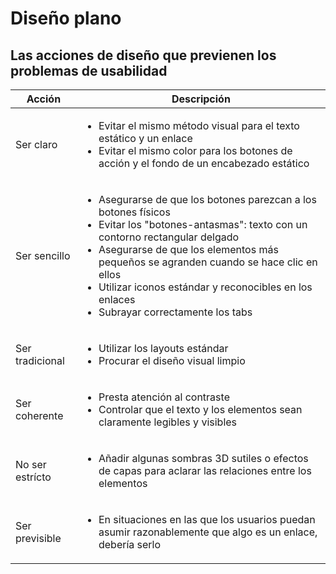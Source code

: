 # Diseño plano
## Las acciones de diseño que previenen los problemas de usabilidad

**Acción** | **Descripción**
--- | --- 
Ser claro | <ul><li>Evitar el mismo método visual para el texto estático y un enlace </li><li>Evitar el mismo color para los botones de acción y el fondo de un encabezado estático</li></ul>
Ser sencillo| <ul><li>Asegurarse de que los botones parezcan a los botones físicos</li><li>Evitar los "botones-antasmas": texto con un contorno rectangular delgado</li><li>Asegurarse de que los elementos más pequeños se agranden cuando se hace clic en ellos</li><li>Utilizar iconos estándar y reconocibles en los enlaces</li><li>Subrayar correctamente los tabs</li></ul>
Ser tradicional | <ul><li>Utilizar los layouts estándar</li><li>Procurar el diseño visual limpio</li></ul>
Ser coherente | <ul><li>Presta atención al contraste</li><li>Controlar que el texto y los elementos sean claramente legibles y visibles</li></ul>
No ser estrícto | <ul><li>Añadir algunas sombras 3D sutiles o efectos de capas para aclarar las relaciones entre los elementos</li></ul>
Ser previsible | <ul><li>En situaciones en las que los usuarios puedan asumir razonablemente que algo es un enlace, debería serlo</li></ul>